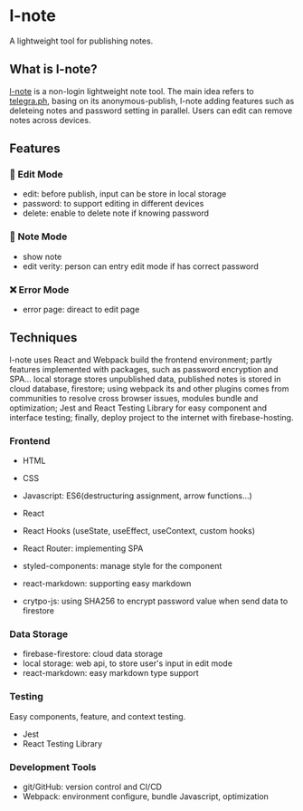 # l-note
A lightweight tool for publishing notes.

## What is l-note?

[l-note](l-note-app.web.app/) is a non-login lightweight note tool. 
The main idea refers to [telegra.ph](telegra.ph), basing on its anonymous-publish, l-note adding features such as deleteing notes and password setting in parallel. 
Users can edit can remove notes across devices.

## Features 

### 📝 Edit Mode

- edit: before publish, input can be store in local storage
- password: to support editing in different devices
- delete: enable to delete note if knowing password

### 📄 Note Mode

- show note
- edit verity: person can entry edit mode if has correct password

### ❌ Error Mode

- error page: direact to edit page

## Techniques

l-note uses React and Webpack build the frontend environment; partly features implemented with packages,
such as password encryption and SPA...
local storage stores unpublished data, published notes is stored in cloud database, firestore;
using webpack its and other plugins comes from communities to resolve cross browser issues, modules bundle and optimization;
Jest and React Testing Library for easy component and interface testing;
finally, deploy project to the internet with firebase-hosting.

### Frontend

- HTML
- CSS
- Javascript: ES6(destructuring assignment, arrow functions...)
- React
- React Hooks (useState, useEffect, useContext, custom hooks)

- React Router: implementing SPA
- styled-components: manage style for the component
- react-markdown: supporting easy markdown
- crytpo-js: using SHA256 to encrypt password value when send data to firestore
  
### Data Storage

- firebase-firestore: cloud data storage
- local storage: web api, to store user's input in edit mode
- react-markdown: easy markdown type support

### Testing 

Easy components, feature, and context testing.
- Jest
- React Testing Library


### Development Tools 

- git/GitHub: version control and CI/CD
- Webpack: environment configure, bundle Javascript, optimization

